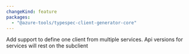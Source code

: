 ```yaml
---
changeKind: feature
packages:
  - "@azure-tools/typespec-client-generator-core"
---
```


Add support to define one client from multiple services. Api versions for services will rest on the subclient